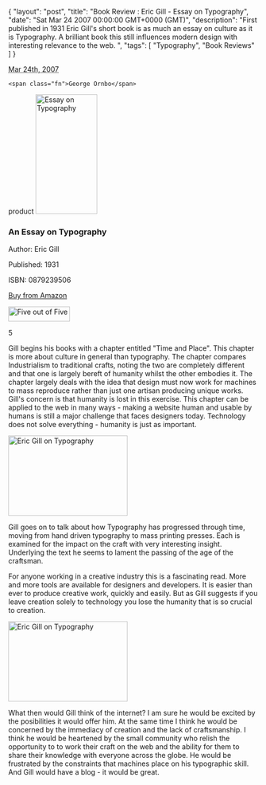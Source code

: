 {
  "layout": "post",
  "title": "Book Review : Eric Gill - Essay on Typography",
  "date": "Sat Mar 24 2007 00:00:00 GMT+0000 (GMT)",
  "description": "First published in 1931 Eric Gill's short book is as much an essay on culture as it is Typography. A brilliant book this still influences modern design with interesting relevance to the web.  ",
  "tags": [
    "Typography",
    "Book Reviews"
  ]
}

<abbr class="dtreviewed" title="20070324T0930">Mar 24th, 2007</abbr>

<span class="reviewer vcard" id="reviewer-vcard">

    <span class="fn">George Ornbo</span>

</span>

<span class="type">product</span>
<img src="http://shapeshed.com/images/articles/gill_large.jpg" alt="Essay on Typography" title="Essay on Typography" width="124" height="240" class="right" />



<h3 class="fn">An Essay on Typography</h3>

<p>Author: Eric Gill</p>

<p>Published: 1931</p>

<p>ISBN: 0879239506</p>

<p><a href="http://www.amazon.com/Essay-Typography-Eric-Gill/dp/0879239506">Buy from Amazon</a></p>

<img src="http://shapeshed.com/images/books/five_stars.gif" title="Five out of Five" alt="Five out of Five" height="30" width="124" />

<span class="rating">5</span>

<div class="description">

<p>Gill begins his books with a chapter entitled "Time and Place". This chapter is more about culture in general than typography. The chapter compares Industrialism to traditional crafts, noting the two are completely different and that one is largely bereft of humanity whilst the other embodies it. The chapter largely deals with the idea that design must now work for machines to mass reproduce rather than just one artisan producing unique works. Gill's concern is that humanity is lost in this exercise. This chapter can be applied to the web in many ways - making a website human and usable by humans is still a major challenge that faces designers today. Technology does not solve everything - humanity is just as important.</p> 

<img src="http://shapeshed.com/images/articles/gill_page1.jpg" alt="Eric Gill on Typography" title="Eric Gill on Typography" width="240" height="161" />

<p>Gill goes on to talk about how Typography has progressed through time, moving from hand driven typography to mass printing presses. Each is examined for the impact on the craft with very interesting insight. Underlying the text he seems to lament the passing of the age of the craftsman.</p> 

<p>For anyone working in a creative industry this is a fascinating read. More and more tools are available for designers and developers. It is easier than ever to produce creative work, quickly and easily. But as Gill suggests if you leave creation solely to technology you lose the humanity that is so crucial to creation.</p>

<img src="http://shapeshed.com/images/articles/gill_page2.jpg" alt="Eric Gill on Typography" title="Eric Gill on Typography" width="240" height="161" />

<p>What then would Gill think of the internet? I am sure he would be excited by the posibilities it would offer him. At the same time I think he would be concerned by the immediacy of creation and the lack of craftsmanship. I think he would be heartened by the small community who relish the opportunity to to work their craft on the web and the ability for them to share their knowledge with everyone across the globe. He would be frustrated by the constraints that machines place on his typographic skill. And Gill would have a blog - it would be great.</p> 
</div>
</div>
